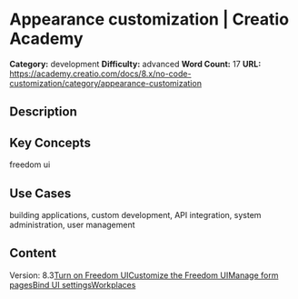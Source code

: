 # Appearance customization | Creatio Academy

**Category:** development **Difficulty:** advanced **Word Count:** 17 **URL:**
https://academy.creatio.com/docs/8.x/no-code-customization/category/appearance-customization

## Description

## Key Concepts

freedom ui

## Use Cases

building applications, custom development, API integration, system
administration, user management

## Content

Version:
8.3[Turn on Freedom UI](/docs/8.x/no-code-customization/customization-tools/appearance-customization/general-procedure)[Customize the Freedom UI](/docs/8.x/no-code-customization/customization-tools/appearance-customization/customize-freedomUI)[Manage form pages](/docs/8.x/no-code-customization/customization-tools/appearance-customization/manage-the-form-pages-overview)[Bind UI settings](/docs/8.x/no-code-customization/customization-tools/appearance-customization/bind-ui-settings)[Workplaces](/docs/8.x/no-code-customization/customization-tools/appearance-customization/set-up-workplaces)
